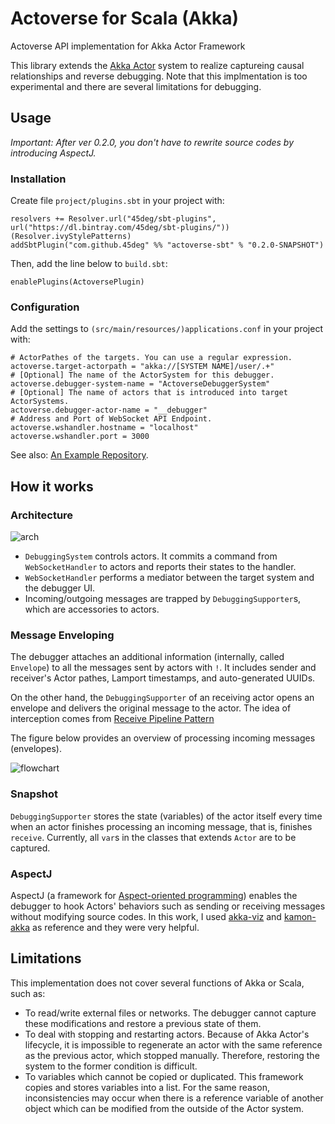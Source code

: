 # Actoverse for Scala (Akka)

Actoverse API implementation for Akka Actor Framework

This library extends the [Akka Actor](http://akka.io/) system to realize captureing causal relationships and reverse debugging.
Note that this implmentation is too experimental and there are several limitations for debugging.

## Usage

*Important: After ver 0.2.0, you don't have to rewrite source codes by introducing AspectJ.*

### Installation

Create file `project/plugins.sbt` in your project with:

```
resolvers += Resolver.url("45deg/sbt-plugins", url("https://dl.bintray.com/45deg/sbt-plugins/"))(Resolver.ivyStylePatterns)
addSbtPlugin("com.github.45deg" %% "actoverse-sbt" % "0.2.0-SNAPSHOT")
```

Then, add the line below to `build.sbt`: 

```
enablePlugins(ActoversePlugin)
```

### Configuration

Add the settings to `(src/main/resources/)applications.conf` in your project with: 

```
# ActorPathes of the targets. You can use a regular expression.
actoverse.target-actorpath = "akka://[SYSTEM NAME]/user/.+"
# [Optional] The name of the ActorSystem for this debugger.
actoverse.debugger-system-name = "ActoverseDebuggerSystem"
# [Optional] The name of actors that is introduced into target ActorSystems.
actoverse.debugger-actor-name = "__debugger"
# Address and Port of WebSocket API Endpoint.
actoverse.wshandler.hostname = "localhost"
actoverse.wshandler.port = 3000
```

See also: [An Example Repository](https://github.com/45deg/Actoverse-Scala-Demos).

## How it works

### Architecture

![arch](https://user-images.githubusercontent.com/7984294/27071388-b75ee24e-5057-11e7-898a-00e2fcb4abc9.png)

- `DebuggingSystem` controls actors. It commits a command from `WebSocketHandler` to actors and reports their states to the handler.
- `WebSocketHandler` performs a mediator between the target system and the debugger UI.
- Incoming/outgoing messages are trapped by `DebuggingSupporter`s, which are accessories to actors.

### Message Enveloping

The debugger attaches an additional information (internally, called `Envelope`) to all the messages sent by actors with `!`. It includes sender and receiver's Actor pathes, Lamport timestamps, and auto-generated UUIDs.

On the other hand, the `DebuggingSupporter` of an receiving actor opens an envelope and delivers the original message to the actor. The idea of interception comes from [Receive Pipeline Pattern](http://doc.akka.io/docs/akka/2.4-M1/contrib/receive-pipeline.html)

The figure below provides an overview of processing incoming messages (envelopes).

![flowchart](https://user-images.githubusercontent.com/7984294/27072620-f2eef85e-505b-11e7-8d5e-c0a143a13bdb.png)

### Snapshot

`DebuggingSupporter` stores the state (variables) of the actor itself every time when an actor finishes processing an incoming message, that is, finishes `receive`. Currently, all `var`s in the classes that extends `Actor` are to be captured.

### AspectJ

AspectJ (a framework for [Aspect-oriented programming](https://en.wikipedia.org/wiki/Aspect-oriented_programming)) enables 
the debugger to hook Actors' behaviors such as sending or receiving messages without modifying source codes. In this work, I used [akka-viz](https://github.com/blstream/akka-viz) and [kamon-akka](https://github.com/kamon-io/kamon-akka) as reference and they were very helpful.

## Limitations

This implementation does not cover several functions of Akka or Scala, such as:

- To read/write external files or networks. The debugger cannot capture these modifications and restore a previous state of them.
- To deal with stopping and restarting actors. Because of Akka Actor's lifecycle, it is impossible to regenerate an actor with the same reference as the previous actor, which stopped manually. Therefore, restoring the system to the former condition is difficult.
- To variables which cannot be copied or duplicated. This framework copies and stores variables into a list. For the same reason, inconsistencies may occur when there is a reference variable of another object which can be modified from the outside of the Actor system.
